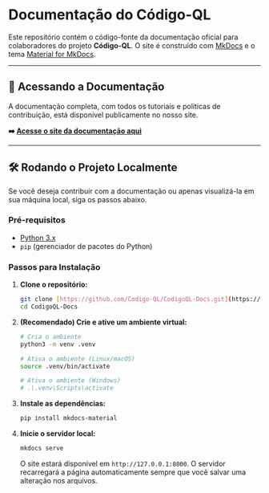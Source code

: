 # Documentação do Código-QL

Este repositório contém o código-fonte da documentação oficial para colaboradores do projeto **Código-QL**. O site é construído com [MkDocs](https://www.mkdocs.org/) e o tema [Material for MkDocs](https://squidfunk.github.io/mkdocs-material/).

---

## 🚀 Acessando a Documentação

A documentação completa, com todos os tutoriais e políticas de contribuição, está disponível publicamente no nosso site.

**➡️ [Acesse o site da documentação aqui](https://codigo-ql.github.io/CodigoQL-Documentacao/)**

---

## 🛠️ Rodando o Projeto Localmente

Se você deseja contribuir com a documentação ou apenas visualizá-la em sua máquina local, siga os passos abaixo.

### Pré-requisitos

-   [Python 3.x](https://www.python.org/)
-   `pip` (gerenciador de pacotes do Python)

### Passos para Instalação

1.  **Clone o repositório:**
    ```bash
    git clone [https://github.com/Codigo-QL/CodigoQL-Docs.git](https://github.com/Codigo-QL/CodigoQL-Docs.git)
    cd CodigoQL-Docs
    ```

2.  **(Recomendado) Crie e ative um ambiente virtual:**
    ```bash
    # Cria o ambiente
    python3 -m venv .venv

    # Ativa o ambiente (Linux/macOS)
    source .venv/bin/activate
    
    # Ativa o ambiente (Windows)
    # .\.venv\Scripts\activate
    ```

3.  **Instale as dependências:**
    ```bash
    pip install mkdocs-material
    ```

4.  **Inicie o servidor local:**
    ```bash
    mkdocs serve
    ```

    O site estará disponível em `http://127.0.0.1:8000`. O servidor recarregará a página automaticamente sempre que você salvar uma alteração nos arquivos.